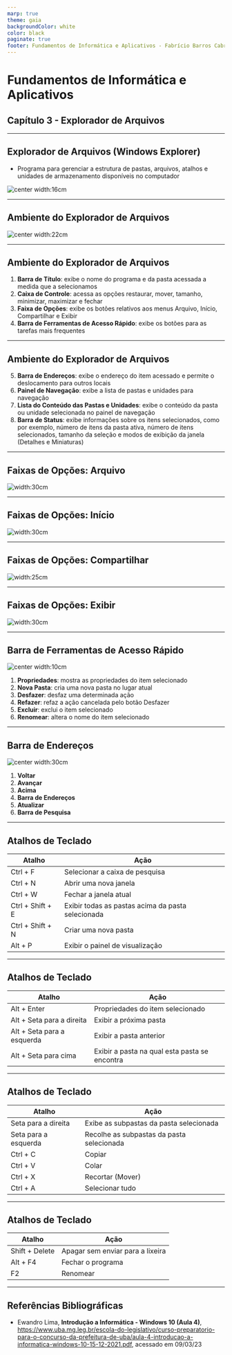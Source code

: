 ```yaml
---
marp: true
theme: gaia
backgroundColor: white
color: black
paginate: true
footer: Fundamentos de Informática e Aplicativos - Fabrício Barros Cabral <<fabricio.cabral@ead.ifpe.edu.br>>
---
```

<style>
img[alt~="center"] {
    display: block;
    margin: 0 auto;
}
</style>

<!-- _paginate: false -->
# **Fundamentos de Informática e Aplicativos**

## Capítulo 3 - Explorador de Arquivos

---

## Explorador de Arquivos (Windows Explorer)

- Programa para gerenciar a estrutura de pastas, arquivos, atalhos e unidades de armazenamento disponíveis no computador

![center width:16cm](imagens/explorador.png)

---

## Ambiente do Explorador de Arquivos

![center width:22cm](imagens/explorador-6.png)

---

## Ambiente do Explorador de Arquivos

1. **Barra de Título**: exibe o nome do programa e da pasta acessada a medida que a selecionamos
2. **Caixa de Controle**: acessa as opções restaurar, mover, tamanho, minimizar, maximizar e fechar
3. **Faixa de Opções**: exibe os botões relativos aos menus Arquivo, Início, Compartilhar e Exibir
4. **Barra de Ferramentas de Acesso Rápido**: exibe os botões para as tarefas mais frequentes

---

## Ambiente do Explorador de Arquivos

5. **Barra de Endereços**: exibe o endereço do item acessado e permite o deslocamento para outros locais
6. **Painel de Navegação**: exibe a lista de pastas e unidades para navegação
7. **Lista do Conteúdo das Pastas e Unidades**: exibe o conteúdo da pasta ou unidade selecionada no painel de navegação
8. **Barra de Status**: exibe informações sobre os itens selecionados, como por exemplo, número de itens da pasta ativa, número de itens selecionados, tamanho da seleção e modos de exibição da janela (Detalhes e Miniaturas)

---

## Faixas de Opções: Arquivo

![width:30cm](imagens/explorador-1.png)

---

## Faixas de Opções: Início

![width:30cm](imagens/explorador-2.png)

---

## Faixas de Opções: Compartilhar

![width:25cm](imagens/explorador-3.png)

---

## Faixas de Opções: Exibir

![width:30cm](imagens/explorador-4.png)

---

## Barra de Ferramentas de Acesso Rápido

![center width:10cm](imagens/explorador-7.png)

1. **Propriedades**: mostra as propriedades do item selecionado
2. **Nova Pasta**: cria uma nova pasta no lugar atual
3. **Desfazer**: desfaz uma determinada ação
4. **Refazer**: refaz a ação cancelada pelo botão Desfazer
5. **Excluir**: exclui o item selecionado
6. **Renomear**: altera o nome do item selecionado

---

## Barra de Endereços

![center width:30cm](imagens/explorador-9.png)

1. **Voltar**
2. **Avançar**
3. **Acima**
4. **Barra de Endereços**
5. **Atualizar**
6. **Barra de Pesquisa**

---

## Atalhos de Teclado

| Atalho           | Ação                                              |
|------------------|---------------------------------------------------|
| Ctrl + F         | Selecionar a caixa de pesquisa                    |
| Ctrl + N         | Abrir uma nova janela                             |
| Ctrl + W         | Fechar a janela atual                             |
| Ctrl + Shift + E | Exibir todas as pastas acima da pasta selecionada |
| Ctrl + Shift + N | Criar uma nova pasta                              |
| Alt + P          | Exibir o painel de visualização                   |

---

## Atalhos de Teclado

| Atalho                     | Ação                                     |
|----------------------------|------------------------------------------|
| Alt + Enter                | Propriedades do item selecionado         |
| Alt + Seta para a direita  | Exibir a próxima pasta                   |
| Alt + Seta para a esquerda | Exibir a pasta anterior                  |
| Alt + Seta para cima       | Exibir a pasta na qual esta pasta se encontra |

---

## Atalhos de Teclado

| Atalho                     | Ação                                     |
|----------------------------|------------------------------------------|
| Seta para a direita        | Exibe as subpastas da pasta selecionada  |
| Seta para a esquerda       | Recolhe as subpastas da pasta selecionada|
| Ctrl + C                   | Copiar                                   |
| Ctrl + V                   | Colar                                    |
| Ctrl + X                   | Recortar (Mover)                         |
| Ctrl + A                   | Selecionar tudo                          |

---

## Atalhos de Teclado

| Atalho                     | Ação                                     |
|----------------------------|------------------------------------------|
| Shift + Delete             | Apagar sem enviar para a lixeira         |
| Alt + F4                   | Fechar o programa                        |
| F2                         | Renomear                                 |

---

## Referências Bibliográficas

- Ewandro Lima, **Introdução a Informática - Windows 10 (Aula 4)**, https://www.uba.mg.leg.br/escola-do-legislativo/curso-preparatorio-para-o-concurso-da-prefeitura-de-uba/aula-4-introducao-a-informatica-windows-10-15-12-2021.pdf, acessado em 09/03/23